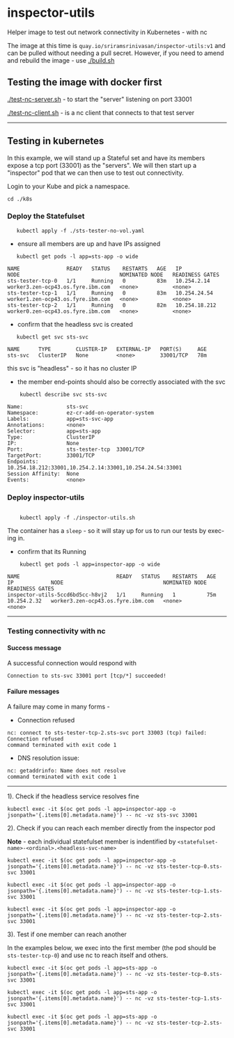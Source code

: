 # inspector-utils

Helper image to test out network connectivity in Kubernetes - with nc

The image at this time is `quay.io/sriramsrinivasan/inspector-utils:v1`  and can be pulled without needing a pull secret. However, if you need to amend and rebuild the image - use [./build.sh](./build.sh)

## Testing the image with docker first

[./test-nc-server.sh](./test-nc-server.sh)  - to start the "server" listening on port 33001

[./test-nc-client.sh](./test-nc-client.sh)  - is a nc client that connects to that test server 

---

## Testing in kubernetes

In this example, we will stand up a Stateful set and have its members expose a tcp port (33001) as the "servers".  We will then start up a "inspector" pod that we can then use to test out connectivity.

Login to your Kube and pick a namespace.

`cd ./k8s`

### Deploy the Statefulset

```
   kubectl apply -f ./sts-tester-no-vol.yaml
```

- ensure all members are up and  have IPs assigned

``` 
   kubectl get pods -l app=sts-app -o wide
```

```
NAME               READY   STATUS    RESTARTS   AGE   IP              NODE                                NOMINATED NODE   READINESS GATES
sts-tester-tcp-0   1/1     Running   0          83m   10.254.2.14     worker3.zen-ocp43.os.fyre.ibm.com   <none>           <none>
sts-tester-tcp-1   1/1     Running   0          83m   10.254.24.54    worker1.zen-ocp43.os.fyre.ibm.com   <none>           <none>
sts-tester-tcp-2   1/1     Running   0          82m   10.254.18.212   worker0.zen-ocp43.os.fyre.ibm.com   <none>           <none>
```

- confirm that the headless svc is created

```
   kubectl get svc sts-svc
```

```
NAME      TYPE        CLUSTER-IP   EXTERNAL-IP   PORT(S)     AGE
sts-svc   ClusterIP   None         <none>        33001/TCP   78m
```

this svc is "headless" - so it has no cluster IP


- the member end-points should also be correctly associated with the svc

```
    kubectl describe svc sts-svc
```

```
Name:              sts-svc
Namespace:         ez-cr-add-on-operator-system
Labels:            app=sts-svc-app
Annotations:       <none>
Selector:          app=sts-app
Type:              ClusterIP
IP:                None
Port:              sts-tester-tcp  33001/TCP
TargetPort:        33001/TCP
Endpoints:         10.254.18.212:33001,10.254.2.14:33001,10.254.24.54:33001
Session Affinity:  None
Events:            <none>
```


### Deploy inspector-utils 

```

    kubectl apply -f ./inspector-utils.sh
```

The container has a `sleep` - so it will stay up for us to run our tests by exec-ing in.

- confirm that its Running
  
```
    kubectl get pods -l app=inspector-app -o wide
```

```
NAME                               READY   STATUS    RESTARTS   AGE   IP            NODE                                NOMINATED NODE   READINESS GATES
inspector-utils-5ccd6bd5cc-h8vj2   1/1     Running   1          75m   10.254.2.32   worker3.zen-ocp43.os.fyre.ibm.com   <none>           <none>
```

---

### Testing connectivity with nc


#### Success message

A successful connection would respond with 

 `Connection to sts-svc 33001 port [tcp/*] succeeded!`

#### Failure messages

 A failure may come in many forms - 

   -  Connection refused

```
nc: connect to sts-tester-tcp-2.sts-svc port 33003 (tcp) failed: Connection refused
command terminated with exit code 1
```
 
   -  DNS resolution issue:

```
nc: getaddrinfo: Name does not resolve
command terminated with exit code 1
```

---

1). Check if the headless service resolves fine

```kubectl exec -it $(oc get pods -l app=inspector-app -o jsonpath='{.items[0].metadata.name}') -- nc -vz sts-svc 33001```


2). Check if you can reach each member directly from the inspector pod

**Note** - each individual statefulset member is indentified by `<statefulset-name>-<ordinal>.<headless-svc-name>`

```kubectl exec -it $(oc get pods -l app=inspector-app -o jsonpath='{.items[0].metadata.name}') -- nc -vz sts-tester-tcp-0.sts-svc 33001```

```kubectl exec -it $(oc get pods -l app=inspector-app -o jsonpath='{.items[0].metadata.name}') -- nc -vz sts-tester-tcp-1.sts-svc 33001```

```kubectl exec -it $(oc get pods -l app=inspector-app -o jsonpath='{.items[0].metadata.name}') -- nc -vz sts-tester-tcp-2.sts-svc 33001```


3). Test if one member can reach another

In the examples below, we exec into the first member (the pod should be `sts-tester-tcp-0`) and use nc to reach itself and others.

```kubectl exec -it $(oc get pods -l app=sts-app -o jsonpath='{.items[0].metadata.name}') -- nc -vz sts-tester-tcp-0.sts-svc 33001```

```kubectl exec -it $(oc get pods -l app=sts-app -o jsonpath='{.items[0].metadata.name}') -- nc -vz sts-tester-tcp-1.sts-svc 33001```

```kubectl exec -it $(oc get pods -l app=sts-app -o jsonpath='{.items[0].metadata.name}') -- nc -vz sts-tester-tcp-2.sts-svc 33001```
